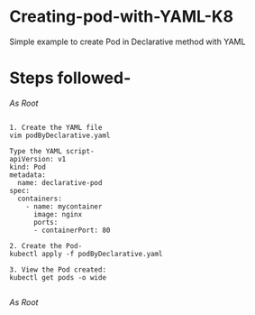# Creating-pod-with-YAML-K8
Simple example to create Pod in Declarative method with YAML

# Steps followed-
*As Root*
```

1. Create the YAML file
vim podByDeclarative.yaml 

Type the YAML script-
apiVersion: v1
kind: Pod
metadata:
  name: declarative-pod
spec:
  containers:
    - name: mycontainer
      image: nginx
      ports:
      - containerPort: 80
      
2. Create the Pod-
kubectl apply -f podByDeclarative.yaml
 
3. View the Pod created:
kubectl get pods -o wide
 
 ```
*As Root*
